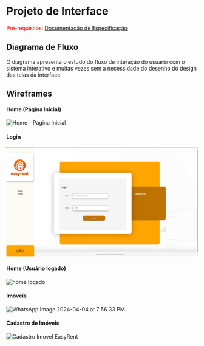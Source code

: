 
# Projeto de Interface

<span style="color:red">Pré-requisitos: <a href="02-Especificação do Projeto.md"> Documentação de Especificação</a></span>



## Diagrama de Fluxo

O diagrama apresenta o estudo do fluxo de interação do usuário com o sistema interativo e  muitas vezes sem a necessidade do desenho do design das telas da interface. 


## Wireframes

#### Home (Página Inicial)

![Home - Página Inicial](https://github.com/ICEI-PUC-Minas-PMV-ADS/pmv-ads-2024-1-e4-proj-infra-t5-grupo02/assets/110863413/74ff6fca-71eb-4356-b564-dd38ef1bedaa)

#### Login

![Login](../docs/img/login.jpg "Login")


#### Home (Usuário logado)
![home logado](https://github.com/ICEI-PUC-Minas-PMV-ADS/pmv-ads-2024-1-e4-proj-infra-t5-grupo02/assets/115894941/9fda20a2-5f91-4cee-b23d-8cf01b27d255)



#### Imóveis

![WhatsApp Image 2024-04-04 at 7 56 33 PM](https://github.com/ICEI-PUC-Minas-PMV-ADS/pmv-ads-2024-1-e4-proj-infra-t5-grupo02/assets/114962362/eebc17c9-c1b1-4fee-98d9-d791a8a474dd)

#### Cadastro de Imóveis

![Cadastro Imovel EasyRent](https://github.com/ICEI-PUC-Minas-PMV-ADS/pmv-ads-2024-1-e4-proj-infra-t5-grupo02/assets/109763968/c3f1e771-e4c6-43b1-bb0b-67bcd1563ccb)
